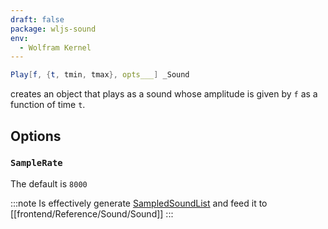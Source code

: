 ```yaml
---
draft: false
package: wljs-sound
env:
  - Wolfram Kernel
---
```



```mathematica
Play[f, {t, tmin, tmax}, opts___] _Sound
```

creates an object that plays as a sound whose amplitude is given by `f` as a function of time `t`.

## Options

### `SampleRate`
The default is `8000`

:::note
Is effectively generate [SampledSoundList](frontend/Reference/Sound/SampledSoundList.md) and feed it to [[frontend/Reference/Sound/Sound]]
:::